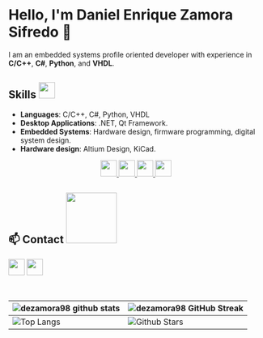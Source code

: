 # Hello, I'm Daniel Enrique Zamora Sifredo 👋

I am an embedded systems profile oriented developer with experience in **C/C++**, **C#**, **Python**, and **VHDL**. 

<h2> Skills <img src = "https://media2.giphy.com/media/QssGEmpkyEOhBCb7e1/giphy.gif?cid=ecf05e47a0n3gi1bfqntqmob8g9aid1oyj2wr3ds3mg700bl&rid=giphy.gif" width = 32px> </h2>

- **Languages**: C/C++, C#, Python, VHDL
- **Desktop Applications**: .NET, Qt Framework.
- **Embedded Systems**: Hardware design, firmware programming, digital system design.
- **Hardware design**: Altium Design, KiCad.

<p align="center">
  <a href= https://github.com/dezamora98?tab=repositories&q=&type=&language=python&sort= > <img width ='32px' src ='https://raw.githubusercontent.com/rahulbanerjee26/githubAboutMeGenerator/main/icons/python.svg'> </a>
  <a href= https://github.com/dezamora98?tab=repositories&q=&type=&language=c&sort= > <img width ='32px' src ='https://raw.githubusercontent.com/rahulbanerjee26/githubAboutMeGenerator/main/icons/c.svg'> </a>
  <a href= https://github.com/dezamora98?tab=repositories&q=&type=&language=cpp&sort= > <img width ='32px' src ='https://raw.githubusercontent.com/rahulbanerjee26/githubAboutMeGenerator/main/icons/cpp.svg'> </a>
  <a href= https://github.com/dezamora98?tab=repositories&q=&type=&language=csharp&sort= > <img width ='32px' src ='https://raw.githubusercontent.com/rahulbanerjee26/githubAboutMeGenerator/main/icons/csharp.svg'> </a>
</p>



<h2> 📫 Contact <img src='https://raw.githubusercontent.com/ShahriarShafin/ShahriarShafin/main/Assets/handshake.gif' width="100px"> </h2>
<a href = 'https://www.linkedin.com/in/dezamora98/'> <img width = '32px' align= 'center' src="https://raw.githubusercontent.com/rahulbanerjee26/githubAboutMeGenerator/main/icons/linked-in-alt.svg"/></a> 
<a href = 'https://www.github.com/dezamora98'> <img width = '32px' align= 'center' src="https://raw.githubusercontent.com/rahulbanerjee26/githubAboutMeGenerator/main/icons/github.svg"/></a>
  
<br>
<br>
<br>


| ![dezamora98 github stats](https://github-readme-stats.vercel.app/api?username=dezamora98&show_icons=true&theme=tokyonight) | ![dezamora98 GitHub Streak](https://github-readme-streak-stats.herokuapp.com/?user=dezamora98&theme=tokyonight) |
| --- | --- |
| ![Top Langs](https://github-readme-stats.vercel.app/api/top-langs/?username=dezamora98&theme=tokyonight) | ![Github Stars](https://github-readme-stats.vercel.app/api?username=dezamora98&show_icons=true&locale=en&count_private=true&hide_rank=true&custom_title=My%20GitHub%20Stats&disable_animations=true&theme=tokyonight) |

<br>



